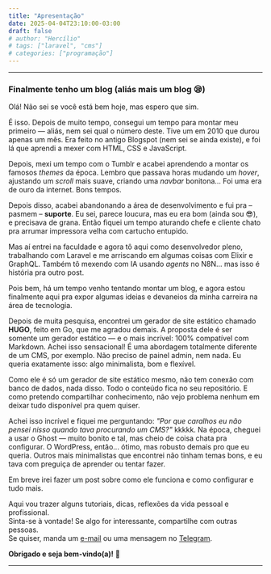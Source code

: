 ```yaml
---
title: "Apresentação"
date: 2025-04-04T23:10:00-03:00
draft: false
# author: "Hercílio"
# tags: ["laravel", "cms"]
# categories: ["programação"]
---
```


---
### Finalmente tenho um blog (aliás mais um blog 😪)

Olá! Não sei se você está bem hoje, mas espero que sim.

É isso. Depois de muito tempo, consegui um tempo para montar meu primeiro — aliás, nem sei qual o número deste. Tive um em 2010 que durou apenas um mês. Era feito no antigo Blogspot (nem sei se ainda existe), e foi lá que aprendi a mexer com HTML, CSS e JavaScript.

Depois, mexi um tempo com o Tumblr e acabei aprendendo a montar os famosos *themes* da época. Lembro que passava horas mudando um *hover*, ajustando um *scroll* mais suave, criando uma *navbar* bonitona… Foi uma era de ouro da internet. Bons tempos.


Depois disso, acabei abandonando a área de desenvolvimento e fui pra – pasmem – **suporte**. Eu sei, parece loucura, mas eu era bom (ainda sou 😎), e precisava de grana. Então fiquei um tempo aturando chefe e cliente chato pra arrumar impressora velha com cartucho entupido.

Mas aí entrei na faculdade e agora tô aqui como desenvolvedor pleno, trabalhando com Laravel e me arriscando em algumas coisas com Elixir e GraphQL. Também tô mexendo com IA usando *agents* no N8N... mas isso é história pra outro post.

Pois bem, há um tempo venho tentando montar um blog, e agora estou finalmente aqui pra expor algumas ideias e devaneios da minha carreira na área de tecnologia.

Depois de muita pesquisa, encontrei um gerador de site estático chamado **HUGO**, feito em Go, que me agradou demais. A proposta dele é ser somente um gerador estático — e o mais incrível: 100% compatível com Markdown. Achei isso sensacional! É uma abordagem totalmente diferente de um CMS, por exemplo. Não preciso de painel admin, nem nada. Eu queria exatamente isso: algo minimalista, bom e flexível.

Como ele é só um gerador de site estático mesmo, não tem conexão com banco de dados, nada disso. Todo o conteúdo fica no seu repositório. E como pretendo compartilhar conhecimento, não vejo problema nenhum em deixar tudo disponível pra quem quiser.

Achei isso incrível e fiquei me perguntando: *"Por que caralhos eu não pensei nisso quando tava procurando um CMS?"* kkkkk. Na época, cheguei a usar o Ghost — muito bonito e tal, mas cheio de coisa chata pra configurar. O WordPress, então... ótimo, mas robusto demais pro que eu queria. Outros mais minimalistas que encontrei não tinham temas bons, e eu tava com preguiça de aprender ou tentar fazer. 

Em breve irei fazer um post sobre como ele funciona e como configurar e tudo mais. 

Aqui vou trazer alguns tutoriais, dicas, reflexões da vida pessoal e profissional.  
Sinta-se à vontade! Se algo for interessante, compartilhe com outras pessoas.  
Se quiser, manda um [e-mail](mailto:contato@hercilio.me) ou uma mensagem no [Telegram](https://t.me/hercilioln).


**Obrigado e seja bem-vindo(a)!** 🚀

---

